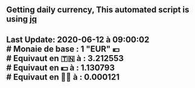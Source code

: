## Getting daily currency, This automated script is using [jq](https://stedolan.github.io/jq/)
## Last Update:  2020-06-12 à 09:00:02 </br># Monaie de base : 1 "EUR" 💶 </br> # Equivaut en 🇹🇳 à :  3.212553 </br> # Equivaut en 💵 à : 1.130793</br> # Equivaut en 🐱‍💻 à :  0.000121
